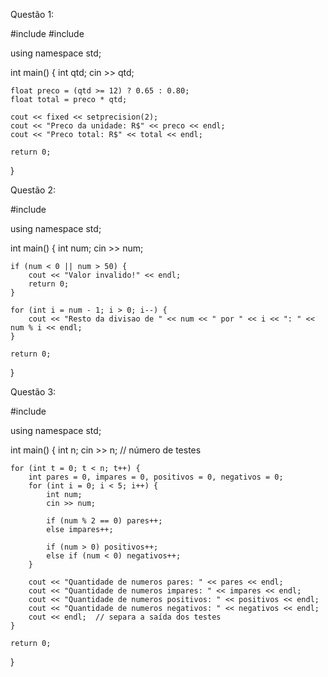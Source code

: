 Questão 1: 

#include <iostream>
#include <iomanip>

using namespace std;

int main() {
    int qtd;
    cin >> qtd;

    float preco = (qtd >= 12) ? 0.65 : 0.80;
    float total = preco * qtd;

    cout << fixed << setprecision(2);
    cout << "Preco da unidade: R$" << preco << endl;
    cout << "Preco total: R$" << total << endl;

    return 0;
}


Questão 2: 

#include <iostream>

using namespace std;

int main() {
    int num;
    cin >> num;

    if (num < 0 || num > 50) {
        cout << "Valor invalido!" << endl;
        return 0;
    }

    for (int i = num - 1; i > 0; i--) {
        cout << "Resto da divisao de " << num << " por " << i << ": " << num % i << endl;
    }

    return 0;
}


Questão 3: 

#include <iostream>

using namespace std;

int main() {
    int n;
    cin >> n;  // número de testes

    for (int t = 0; t < n; t++) {
        int pares = 0, impares = 0, positivos = 0, negativos = 0;
        for (int i = 0; i < 5; i++) {
            int num;
            cin >> num;

            if (num % 2 == 0) pares++;
            else impares++;

            if (num > 0) positivos++;
            else if (num < 0) negativos++;
        }

        cout << "Quantidade de numeros pares: " << pares << endl;
        cout << "Quantidade de numeros impares: " << impares << endl;
        cout << "Quantidade de numeros positivos: " << positivos << endl;
        cout << "Quantidade de numeros negativos: " << negativos << endl;
        cout << endl;  // separa a saída dos testes
    }

    return 0;
}
